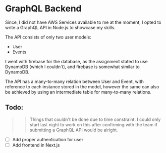 # GraphQL Backend

Since, I did not have AWS Services available to me at the moment, I opted to write a GraphQL API in Node.js to showcase my skills.

The API consists of only two user models:

- User
- Events

I went with firebase for the database, as the assignment stated to use DynamoDB (which I couldn't), and firebase is somewhat similar to DynamoDB.

The API has a many-to-many relation between User and Event, with reference to each instance stored in the model, however the same can also be achieved by using an intermediate table for many-to-many relations.

## Todo:

> > Things that couldn't be done due to time constraint. I could only start last night to work on this after confirming with the team if submitting a GraphQL API would be alright.

- [ ] Add proper authentication for user
- [ ] Add frontend in Next.js

